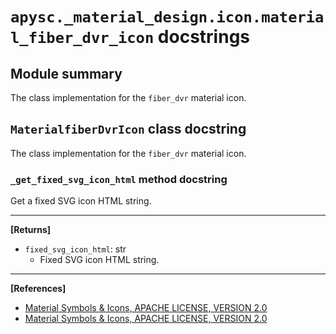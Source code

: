 # `apysc._material_design.icon.material_fiber_dvr_icon` docstrings

## Module summary

The class implementation for the `fiber_dvr` material icon.

## `MaterialfiberDvrIcon` class docstring

The class implementation for the `fiber_dvr` material icon.

### `_get_fixed_svg_icon_html` method docstring

Get a fixed SVG icon HTML string.<hr>

**[Returns]**

- `fixed_svg_icon_html`: str
  - Fixed SVG icon HTML string.

<hr>

**[References]**

- [Material Symbols & Icons, APACHE LICENSE, VERSION 2.0](https://fonts.google.com/icons?icon.size=24&icon.color=%23e8eaed)
- [Material Symbols & Icons, APACHE LICENSE, VERSION 2.0](https://www.apache.org/licenses/LICENSE-2.0.html)
